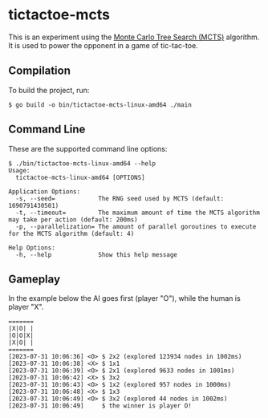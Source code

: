# tictactoe-mcts

This is an experiment using the [Monte Carlo Tree Search (MCTS)](https://en.wikipedia.org/wiki/Monte_Carlo_tree_search) algorithm. It is used to power the opponent in a game of tic-tac-toe.

## Compilation

To build the project, run:

```
$ go build -o bin/tictactoe-mcts-linux-amd64 ./main
```

## Command Line

These are the supported command line options:

```
$ ./bin/tictactoe-mcts-linux-amd64 --help
Usage:
  tictactoe-mcts-linux-amd64 [OPTIONS]

Application Options:
  -s, --seed=            The RNG seed used by MCTS (default: 1690791430501)
  -t, --timeout=         The maximum amount of time the MCTS algorithm may take per action (default: 200ms)
  -p, --parallelization= The amount of parallel goroutines to execute for the MCTS algorithm (default: 4)

Help Options:
  -h, --help             Show this help message
```

## Gameplay

In the example below the AI goes first (player "O"), while the human is player "X".

```
=======
|X|O| |
|O|O|X|
|X|O| |
=======
[2023-07-31 10:06:36] <O> $ 2x2 (explored 123934 nodes in 1002ms)
[2023-07-31 10:06:38] <X> $ 1x1
[2023-07-31 10:06:39] <O> $ 2x1 (explored 9633 nodes in 1001ms)
[2023-07-31 10:06:42] <X> $ 3x2
[2023-07-31 10:06:43] <O> $ 1x2 (explored 957 nodes in 1000ms)
[2023-07-31 10:06:48] <X> $ 1x3
[2023-07-31 10:06:49] <O> $ 3x2 (explored 44 nodes in 1002ms)
[2023-07-31 10:06:49]     $ the winner is player O!
```